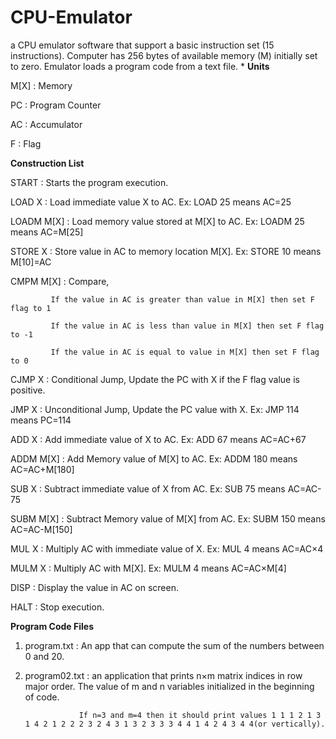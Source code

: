 # CPU-Emulator
 a CPU emulator software that support a basic instruction set (15 instructions).
 Computer has 256 bytes of available memory (M) initially set to zero.
 Emulator loads a program code from a text file.
 *
 **Units**
 
 M[X] : Memory
 
 PC : Program Counter
 
 AC : Accumulator
 
 F : Flag
 
 
 **Construction List**
 
 START : Starts the program execution.
 
 LOAD X : Load immediate value X to AC. Ex: LOAD 25 means AC=25
 
 LOADM M[X] : Load memory value stored at M[X] to AC. Ex: LOADM 25 means AC=M[25]
 
 STORE X : Store value in AC to memory location M[X]. Ex: STORE 10 means M[10]=AC
 
 CMPM M[X] : Compare, 
 
             If the value in AC is greater than value in M[X] then set F flag to 1 
 
             If the value in AC is less than value in M[X] then set F flag to -1  
             
             If the value in AC is equal to value in M[X] then set F flag to 0
             
 CJMP X : Conditional Jump, Update the PC with X if the F flag value is positive.
 
 JMP X : Unconditional Jump, Update the PC value with X. Ex: JMP 114 means PC=114
 
 ADD X : Add immediate value of X to AC. Ex: ADD 67 means AC=AC+67
 
 ADDM M[X] : Add Memory value of M[X] to AC. Ex: ADDM 180 means AC=AC+M[180]
 
 SUB X : Subtract immediate value of X from AC. Ex: SUB 75 means AC=AC-75
 
 SUBM M[X] : Subtract Memory value of M[X] from AC. Ex: SUBM 150 means AC=AC-M[150]
 
 MUL X : Multiply AC with immediate value of X. Ex: MUL 4 means AC=AC×4
 
 MULM X : Multiply AC with M[X]. Ex: MULM 4 means AC=AC×M[4]
 
 DISP : Display the value in AC on screen.
 
 HALT : Stop execution.
 
 
 **Program Code Files**
 
  1. program.txt : An app that can compute the sum of the numbers between 0 and 20.
  
  2. program02.txt : an application that prints n×m matrix indices in row major order. The value of m and n variables initialized in the beginning of code.
  
                     If n=3 and m=4 then it should print values 1 1 1 2 1 3 1 4 2 1 2 2 2 3 2 4 3 1 3 2 3 3 3 4 4 1 4 2 4 3 4 4(or vertically).
